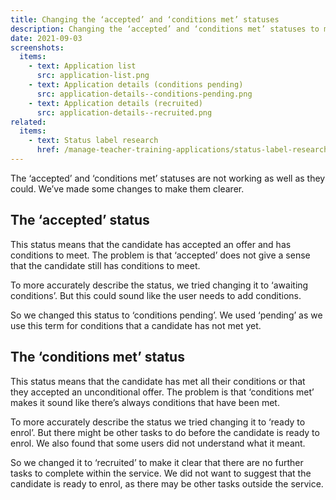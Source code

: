 ```yaml
---
title: Changing the ‘accepted’ and ‘conditions met’ statuses
description: Changing the ‘accepted’ and ‘conditions met’ statuses to make them clearer
date: 2021-09-03
screenshots:
  items:
    - text: Application list
      src: application-list.png
    - text: Application details (conditions pending)
      src: application-details--conditions-pending.png
    - text: Application details (recruited)
      src: application-details--recruited.png
related:
  items:
    - text: Status label research
      href: /manage-teacher-training-applications/status-label-research/
---
```


The ‘accepted’ and ‘conditions met’ statuses are not working as well as they could. We’ve made some changes to make them clearer.

## The ‘accepted’ status

This status means that the candidate has accepted an offer and has conditions to meet. The problem is that ‘accepted’ does not give a sense that the candidate still has conditions to meet.

To more accurately describe the status, we tried changing it to ‘awaiting conditions’. But this could sound like the user needs to add conditions.

So we changed this status to ‘conditions pending’. We used ‘pending’ as we use this term for conditions that a candidate has not met yet.

## The ‘conditions met’ status

This status means that the candidate has met all their conditions or that they accepted an unconditional offer. The problem is that ‘conditions met’ makes it sound like there’s always conditions that have been met.

To more accurately describe the status we tried changing it to ‘ready to enrol’. But there might be other tasks to do before the candidate is ready to enrol. We also found that some users did not understand what it meant.

So we changed it to ‘recruited’ to make it clear that there are no further tasks to complete within the service. We did not want to suggest that the candidate is ready to enrol, as there may be other tasks outside the service.
